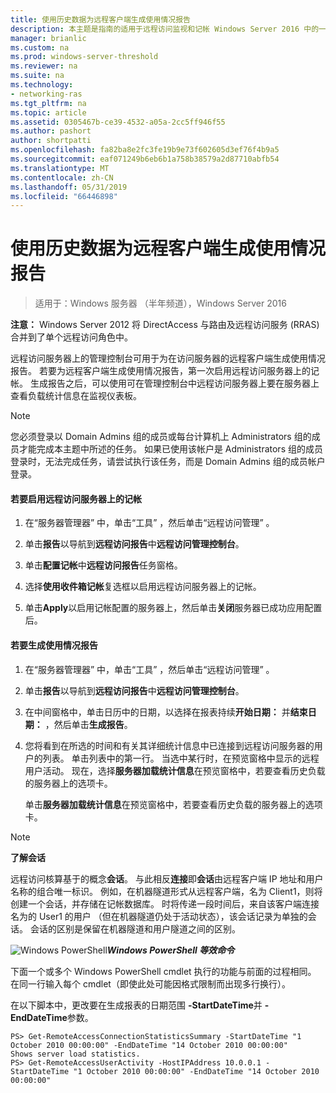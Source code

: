 ```yaml
---
title: 使用历史数据为远程客户端生成使用情况报告
description: 本主题是指南的适用于远程访问监视和记帐 Windows Server 2016 中的一部分。
manager: brianlic
ms.custom: na
ms.prod: windows-server-threshold
ms.reviewer: na
ms.suite: na
ms.technology:
- networking-ras
ms.tgt_pltfrm: na
ms.topic: article
ms.assetid: 0305467b-ce39-4532-a05a-2cc5ff946f55
ms.author: pashort
author: shortpatti
ms.openlocfilehash: fa82ba8e2fc3fe19b9e73f602605d3ef76f4b9a5
ms.sourcegitcommit: eaf071249b6eb6b1a758b38579a2d87710abfb54
ms.translationtype: MT
ms.contentlocale: zh-CN
ms.lasthandoff: 05/31/2019
ms.locfileid: "66446898"
---
```

# <a name="generate-a-usage-report-for-remote-clients-using-historical-data"></a>使用历史数据为远程客户端生成使用情况报告

>适用于：Windows 服务器 （半年频道），Windows Server 2016

**注意：** Windows Server 2012 将 DirectAccess 与路由及远程访问服务 (RRAS) 合并到了单个远程访问角色中。  
  
远程访问服务器上的管理控制台可用于为在访问服务器的远程客户端生成使用情况报告。 若要为远程客户端生成使用情况报告，第一次启用远程访问服务器上的记帐。 生成报告之后，可以使用可在管理控制台中远程访问服务器上要在服务器上查看负载统计信息在监视仪表板。  
  
> [!NOTE]  
> 您必须登录以 Domain Admins 组的成员或每台计算机上 Administrators 组的成员才能完成本主题中所述的任务。 如果已使用该帐户是 Administrators 组的成员登录时，无法完成任务，请尝试执行该任务，而是 Domain Admins 组的成员帐户登录。  
  
#### <a name="to-enable-accounting-on-the-remote-access-server"></a>若要启用远程访问服务器上的记帐  
  
1.  在“服务器管理器”  中，单击“工具”  ，然后单击“远程访问管理”  。  
  
2.  单击**报告**以导航到**远程访问报告**中**远程访问管理控制台**。  
  
3.  单击**配置记帐**中**远程访问报告**任务窗格。  
  
4.  选择**使用收件箱记帐**复选框以启用远程访问服务器上的记帐。  
  
5.  单击**Apply**以启用记帐配置的服务器上，然后单击**关闭**服务器已成功应用配置后。  
  
#### <a name="to-generate-the-usage-report"></a>若要生成使用情况报告  
  
1.  在“服务器管理器”  中，单击“工具”  ，然后单击“远程访问管理”  。  
  
2.  单击**报告**以导航到**远程访问报告**中**远程访问管理控制台**。  
  
3.  在中间窗格中，单击日历中的日期，以选择在报表持续**开始日期：** 并**结束日期：** ，然后单击**生成报告**。  
  
4.  您将看到在所选的时间和有关其详细统计信息中已连接到远程访问服务器的用户的列表。 单击列表中的第一行。 当选中某行时，在预览窗格中显示的远程用户活动。 现在，选择**服务器加载统计信息**在预览窗格中，若要查看历史负载的服务器上的选项卡。  
  
    单击**服务器加载统计信息**在预览窗格中，若要查看历史负载的服务器上的选项卡。  
  
> [!NOTE]  
> **了解会话**  
>   
> 远程访问核算基于的概念**会话**。 与此相反**连接**即**会话**由远程客户端 IP 地址和用户名称的组合唯一标识。 例如，在机器隧道形式从远程客户端，名为 Client1，则将创建一个会话，并存储在记帐数据库。 时将传递一段时间后，来自该客户端连接名为的 User1 的用户 （但在机器隧道仍处于活动状态），该会话记录为单独的会话。 会话的区别是保留在机器隧道和用户隧道之间的区别。  
  
![Windows PowerShell](../../../media/Generate-a-usage-report-for-remote-clients-using-historical-data/PowerShellLogoSmall.gif)***<em>Windows PowerShell 等效命令</em>***  
  
下面一个或多个 Windows PowerShell cmdlet 执行的功能与前面的过程相同。 在同一行输入每个 cmdlet（即使此处可能因格式限制而出现多行换行）。  
  
在以下脚本中，更改要在生成报表的日期范围 **-StartDateTime**并 **-EndDateTime**参数。  
  
```  
PS> Get-RemoteAccessConnectionStatisticsSummary -StartDateTime "1 October 2010 00:00:00" -EndDateTime "14 October 2010 00:00:00"  
Shows server load statistics.  
PS> Get-RemoteAccessUserActivity -HostIPAddress 10.0.0.1 -StartDateTime "1 October 2010 00:00:00" -EndDateTime "14 October 2010 00:00:00"  
```  
  


